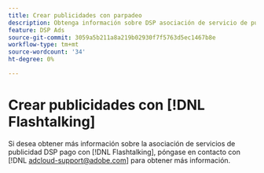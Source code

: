 ```yaml
---
title: Crear publicidades con parpadeo
description: Obtenga información sobre DSP asociación de servicio de publicidad gratuita con Flashtalk.
feature: DSP Ads
source-git-commit: 3059a5b211a8a219b02930f7f5763d5ec1467b8e
workflow-type: tm+mt
source-wordcount: '34'
ht-degree: 0%

---
```


# Crear publicidades con [!DNL Flashtalking]

Si desea obtener más información sobre la asociación de servicios de publicidad DSP pago con [!DNL Flashtalking], póngase en contacto con [!DNL adcloud-support@adobe.com] para obtener más información.

